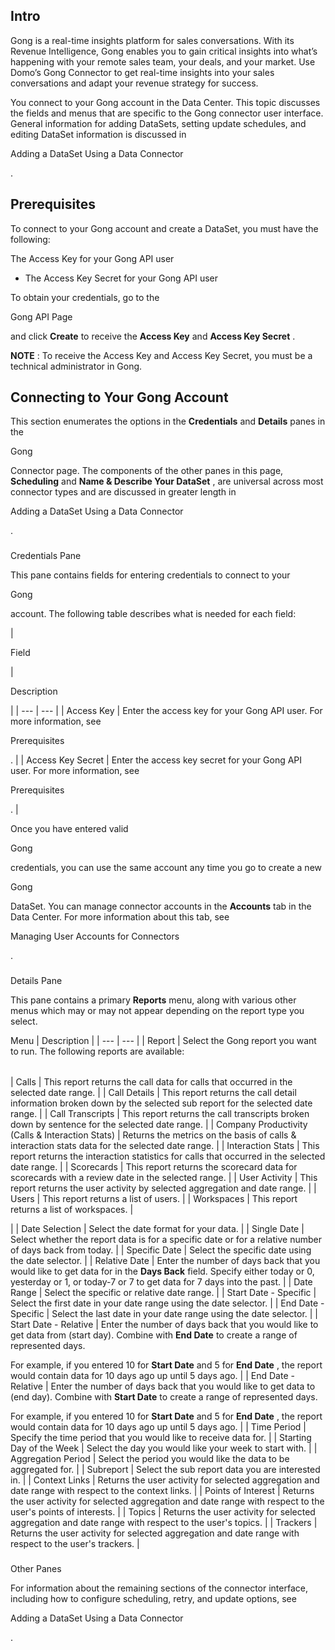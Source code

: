 

Intro
-------

Gong is a real-time insights platform for sales conversations. With its Revenue Intelligence, Gong enables you to gain critical insights into what’s happening with your remote sales team, your deals, and your market. Use Domo’s Gong Connector to get real-time insights into your sales conversations and adapt your revenue strategy for success.


 You connect to your Gong account in the Data Center. This topic discusses the fields and menus that are specific to the Gong connector user interface. General information for adding DataSets, setting update schedules, and editing DataSet information is discussed in

Adding a DataSet Using a Data Connector

.


 Prerequisites
---------------

To connect to your Gong account and create a DataSet, you must have the following:

 The Access Key for your Gong API user
* The Access Key Secret for your Gong API user

To obtain your credentials, go to the

Gong API Page

and click
 **Create**
 to receive the
 **Access Key**
 and
 **Access Key Secret**
 .


**NOTE**
 : To receive the Access Key and Access Key Secret, you must be a technical administrator in Gong.


 Connecting to Your Gong Account
---------------------------------


 This section enumerates the options in the
 **Credentials**
 and
 **Details**
 panes in the

Gong

Connector page. The components of the other panes in this page,
 **Scheduling**
 and
 **Name & Describe Your DataSet**
 , are universal across most connector types and are discussed in greater length in

Adding a DataSet Using a Data Connector

.


###

Credentials Pane


 This pane contains fields for entering credentials to connect to your

Gong

account. The following table describes what is needed for each field:


|

Field

|

Description

|
| --- | --- |
|
 Access Key
  |
 Enter the access key for your Gong API user. For more information, see

Prerequisites

.
  |
|
 Access Key Secret
  |
 Enter the access key secret for your Gong API user. For more information, see

Prerequisites

.
  |


 Once you have entered valid

Gong

credentials, you can use the same account any time you go to create a new

Gong

DataSet. You can manage connector accounts in the
 **Accounts**
 tab in the Data Center. For more information about this tab, see

Managing User Accounts for Connectors

.


###
 Details Pane

This pane contains a primary
 **Reports**
 menu, along with various other menus which may or may not appear depending on the report type you select.


 Menu
  |
 Description
  |
| --- | --- |
|
 Report
  |
 Select the Gong report you want to run. The following reports are available:


|  |  |
| --- | --- |
|
 Calls
  |
 This report returns the call data for calls that occurred in the selected date range.
  |
|
 Call Details
  |
 This report returns the call detail information broken down by the selected sub report for the selected date range.
  |
|
 Call Transcripts
  |
 This report returns the call transcripts broken down by sentence for the selected date range.
  |
|
 Company Productivity (Calls & Interaction Stats)
  |
 Returns the metrics on the basis of calls & interaction stats data for the selected date range.
  |
|
 Interaction Stats
  |
 This report returns the interaction statistics for calls that occurred in the selected date range.
  |
|
 Scorecards
  |
 This report returns the scorecard data for scorecards with a review date in the selected range.
  |
|
 User Activity
  |
 This report returns the user activity by selected aggregation and date range.
  |
|
 Users
  |
 This report returns a list of users.
  |
|
 Workspaces
  |
 This report returns a list of workspaces.
  |

|
|
 Date Selection
  |
 Select the date format for your data.
  |
|
 Single Date
  |
 Select whether the report data is for a specific date or for a relative number of days back from today.
  |
|
 Specific Date
  |
 Select the specific date using the date selector.
  |
|
 Relative Date
  |
 Enter the number of days back that you would like to get data for in the
 **Days Back**
 field. Specify either today or 0, yesterday or 1, or today-7 or 7 to get data for 7 days into the past.
  |
|
 Date Range
  |
 Select the specific or relative date range.
  |
|
 Start Date - Specific
  |
 Select the first date in your date range using the date selector.
  |
|
 End Date - Specific
  |
 Select the last date in your date range using the date selector.
  |
|
 Start Date - Relative
  |
 Enter the number of days back that you would like to get data from (start day). Combine with
 ********End Date********
 to create a range of represented days.


 For example, if you entered 10 for
 ********Start Date********
 and 5 for
 ********End Date********
 , the report would contain data for 10 days ago up until 5 days ago.
  |
|
 End Date - Relative
  |
 Enter the number of days back that you would like to get data to (end day). Combine with
 ********Start Date********
 to create a range of represented days.


 For example, if you entered 10 for
 ********Start Date********
 and 5 for
 ********End Date********
 , the report would contain data for 10 days ago up until 5 days ago.
  |
|
 Time Period
  |
 Specify the time period that you would like to receive data for.
  |
|
 Starting Day of the Week
  |
 Select the day you would like your week to start with.
  |
|
 Aggregation Period
  |
 Select the period you would like the data to be aggregated for.
  |
|
 Subreport
  |
 Select the sub report data you are interested in.
  |
|
 Context Links
  |
 Returns the user activity for selected aggregation and date range with respect to the context links.
  |
|
 Points of Interest
  |
 Returns the user activity for selected aggregation and date range with respect to the user's points of interests.
  |
|
 Topics
  |
 Returns the user activity for selected aggregation and date range with respect to the user's topics.
  |
|
 Trackers
  |
 Returns the user activity for selected aggregation and date range with respect to the user's trackers.
  |


###
 Other Panes

For information about the remaining sections of the connector interface, including how to configure scheduling, retry, and update options, see

Adding a DataSet Using a Data Connector

.

